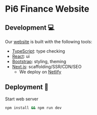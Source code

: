 # Pi6 Finance Website

## Development 💻

Our [website](https://pi6fi.co) is built with the following tools:

- [TypeScript](https://www.typescriptlang.org/): type checking
- [React](https://reactjs.org/): ui
- [Bootstrap](https://getbootstrap.com/): styling, theming
- [Next.js](https://nextjs.org/): scaffolding/SSR/CDN/SEO
  - We deploy on [Netlify](https://netlify.com)

## Deployment 🚀

Start web server

```bash
npm install && npm run dev
```
